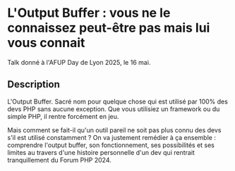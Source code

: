 # L'Output Buffer : vous ne le connaissez peut-être pas mais lui vous connait

Talk donné à l'AFUP Day de Lyon 2025, le 16 mai.

## Description

L'Output Buffer. Sacré nom pour quelque chose qui est utilisé par 100% des devs PHP sans aucune exception. Que vous utilisiez un framework ou du simple PHP, il rentre forcément en jeu.

Mais comment se fait-il qu'un outil pareil ne soit pas plus connu des devs s'il est utilisé constamment ? On va justement remédier à ça ensemble : comprendre l'output buffer, son fonctionnement, ses possibilités et ses limites au travers d'une histoire personnelle d'un dev qui rentrait tranquillement du Forum PHP 2024.
